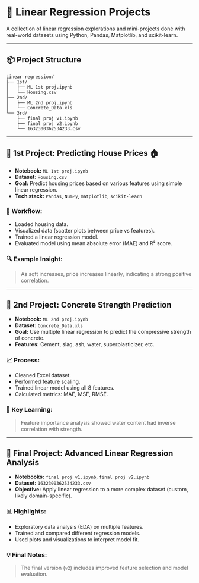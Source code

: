 # 🧠 Linear Regression Projects  
A collection of linear regression explorations and mini-projects done with real-world datasets using Python, Pandas, Matplotlib, and scikit-learn.

---

## 📦 Project Structure

```
Linear regression/
├── 1st/
│   ├── ML 1st proj.ipynb
│   └── Housing.csv
├── 2nd/
│   ├── ML 2nd proj.ipynb
│   └── Concrete_Data.xls
└── 3rd/
    ├── final proj v1.ipynb
    ├── final proj v2.ipynb
    └── 1632300362534233.csv
```

---

## 📍 1st Project: Predicting House Prices 🏠

- **Notebook:** `ML 1st proj.ipynb`  
- **Dataset:** `Housing.csv`  
- **Goal:** Predict housing prices based on various features using simple linear regression.  
- **Tech stack:** `Pandas`, `NumPy`, `matplotlib`, `scikit-learn`

### 🚀 Workflow:
- Loaded housing data.
- Visualized data (scatter plots between price vs features).
- Trained a linear regression model.
- Evaluated model using mean absolute error (MAE) and R² score.

### 🔍 Example Insight:
> As sqft increases, price increases linearly, indicating a strong positive correlation.

---

## 🧱 2nd Project: Concrete Strength Prediction

- **Notebook:** `ML 2nd proj.ipynb`  
- **Dataset:** `Concrete_Data.xls`  
- **Goal:** Use multiple linear regression to predict the compressive strength of concrete.  
- **Features:** Cement, slag, ash, water, superplasticizer, etc.

### 📈 Process:
- Cleaned Excel dataset.
- Performed feature scaling.
- Trained linear model using all 8 features.
- Calculated metrics: MAE, MSE, RMSE.

### 🧠 Key Learning:
> Feature importance analysis showed water content had inverse correlation with strength.

---

## 🧪 Final Project: Advanced Linear Regression Analysis

- **Notebooks:** `final proj v1.ipynb`, `final proj v2.ipynb`  
- **Dataset:** `1632300362534233.csv`  
- **Objective:** Apply linear regression to a more complex dataset (custom, likely domain-specific).

### 📊 Highlights:
- Exploratory data analysis (EDA) on multiple features.
- Trained and compared different regression models.
- Used plots and visualizations to interpret model fit.

### 💡 Final Notes:
> The final version (`v2`) includes improved feature selection and model evaluation.
